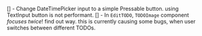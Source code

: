 [] - Change DateTimePicker input to a simple Pressable button. using TextInput button is not performant.
[] - In `EditTODO`, `TODOImage` component _focuses twice_! find out way. this is currently causing some bugs, when user switches between different TODOs.
